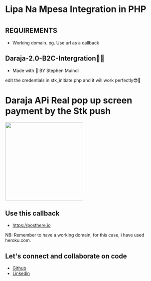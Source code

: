 # Lipa Na Mpesa Integration in PHP
#
## REQUIREMENTS
- Working domain.
 eg. Use url as a callback
 

## Daraja-2.0-B2C-Intergration👨‍💻
- Made with 💖 BY Stephen Muindi

edit the credentials in stk_initiate.php and it will work perfectly😎🌈

# Daraja APi Real pop up screen payment by the Stk push
<p float="left">
<img src="Screenshot_20220410-181015.jpg" width="250">
 </p>

  

## Use this callback
- https://posthere.io

NB: Remember to have a working domain, for this case, i have used heroku.com.

## Let's connect and collaborate on code
- [Github](https://github.com/MuindiStephen)
- [Linkedin](https://www.linkedin.com/in/stephen-muindi-3a31741a0)










